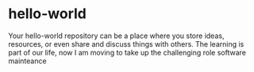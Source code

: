 # hello-world
Your hello-world repository can be a place where you store ideas, resources, or even share and discuss things with others.
The learning is part of our life, now I am moving to take up the challenging role software mainteance
